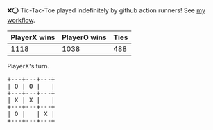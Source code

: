 :x::o: Tic-Tac-Toe played indefinitely by github action runners! See [my workflow](.github/workflows/play.yaml).

|PlayerX wins|PlayerO wins|Ties|
|-|-|-|
|1118|1038|488|

PlayerX's turn.

<pre>
+---+---+---+
| O | O |   |
+---+---+---+
| X | X |   |
+---+---+---+
| O |   | X |
+---+---+---+
</pre>